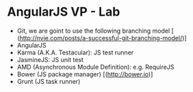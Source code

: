 AngularJS VP - Lab
==================
- Git, we are goint to use the following branching model [ (http://nvie.com/posts/a-successful-git-branching-model/)]
- AngularJS
- Karma (A.K.A. Testacular): JS test runner
- JasmineJS: JS unit test
- AMD (Asynchronous Module Definition): e.g. RequireJS
- Bower (JS package manager) [(http://bower.io)]
- Grunt (JS task runner)

